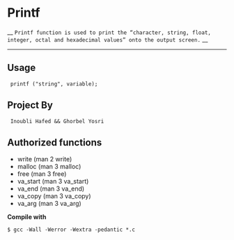# __Printf__

__ ``Printf function is used to print the “character, string, float, integer, octal and hexadecimal values” onto the output screen.`` __

---

## __Usage__

`` printf ("string", variable);``

## __Project By__

`` Inoubli Hafed && Ghorbel Yosri``

## __Authorized functions__
 *  write (man 2 write)
 *  malloc (man 3 malloc)
 *  free (man 3 free)
 *  va_start (man 3 va_start)
 *  va_end (man 3 va_end)
 *  va_copy (man 3 va_copy)
 *  va_arg (man 3 va_arg)

__Compile with__

``$ gcc -Wall -Werror -Wextra -pedantic *.c``
